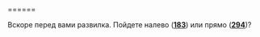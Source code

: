 ======

Вскоре перед вами развилка. Пойдете налево ([**183**](#n_183)) или прямо ([**294**](#n_294))?

